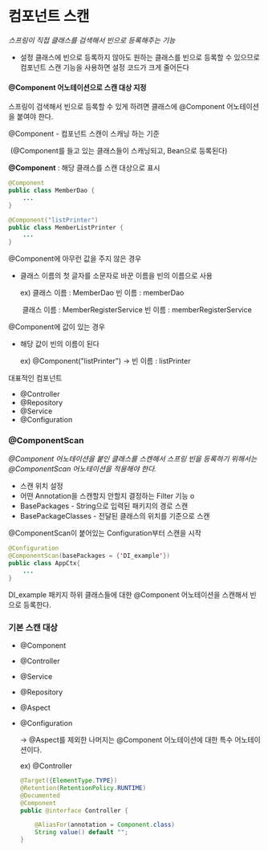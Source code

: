 # 컴포넌트 스캔

*스프링이 직접 클래스를 검색해서 빈으로 등록해주는 기능*

- 설정 클래스에 빈으로 등록하지 않아도 원하는 클래스를 빈으로 등록할 수 있으므로 컴포넌트 스캔 기능을 사용하면 설정 코드가 크게 줄어든다



#### @Component 어노테이션으로 스캔 대상 지정

스프링이 검색해서 빈으로 등록할 수 있게 하려면 클래스에 @Component 어노테이션을 붙여야 한다. 

@Component - 컴포넌트 스캔이 스캐닝 하는 기준

​							(@Component를 들고 있는 클래스들이 스캐닝되고, Bean으로 등록된다)

**@Component** : 해당 클래스를 스캔 대상으로 표시

```java
@Component
public class MemberDao {
    ...
}

@Component("listPrinter")
public class MemberListPrinter {
    ...
}
```

@Component에 아무런 값을 주지 않은 경우

- 클래스 이름의 첫 글자를 소문자로 바꾼 이름을 빈의 이름으로 사용

  ex) 클래스 이름 : MemberDao   빈 이름 : memberDao

  ​       클래스 이름 : MemberRegisterService  빈 이름 : memberRegisterService



@Component에 값이 있는 경우

- 해당 값이 빈의 이름이 된다

  ex) @Component("listPrinter")  -> 빈 이름 : listPrinter



대표적인 컴포넌트

- @Controller
- @Repository
- @Service
- @Configuration



### @ComponentScan

*@Component 어노테이션을 붙인 클래스를 스캔해서 스프링 빈을 등록하기 위해서는 @ComponentScan 어노테이션을 적용해야 한다.*

- 스캔 위치 설정
- 어떤 Annotation을 스캔할지 안할지 결정하는 Filter 기능 o
- BasePackages - String으로 입력된 패키지의 경로 스캔
- BasePackageClasses - 전달된 클래스의 위치를 기준으로 스캔 



@ComponentScan이 붙어있는 Configuration부터 스캔을 시작

```java
@Configuration
@ComponentScan(basePackages = {'DI_example'})
public class AppCtx{
    ...
}
```

DI_example 패키지 하위 클래스들에 대한 @Component 어노테이션을 스캔해서 빈으로 등록한다.



### 기본 스캔 대상

- @Component

- @Controller

- @Service

- @Repository

- @Aspect

- @Configuration

  -> @Aspect를 제외한 나머지는 @Component 어노테이션에 대한 특수 어노테이션이다.

  ex) @Controller

  ```java
  @Target({ElementType.TYPE})
  @Retention(RetentionPolicy.RUNTIME)
  @Documented
  @Component
  public @interface Controller {
  
      @AliasFor(annotation = Component.class)
      String value() default "";
  }
  ```

  
